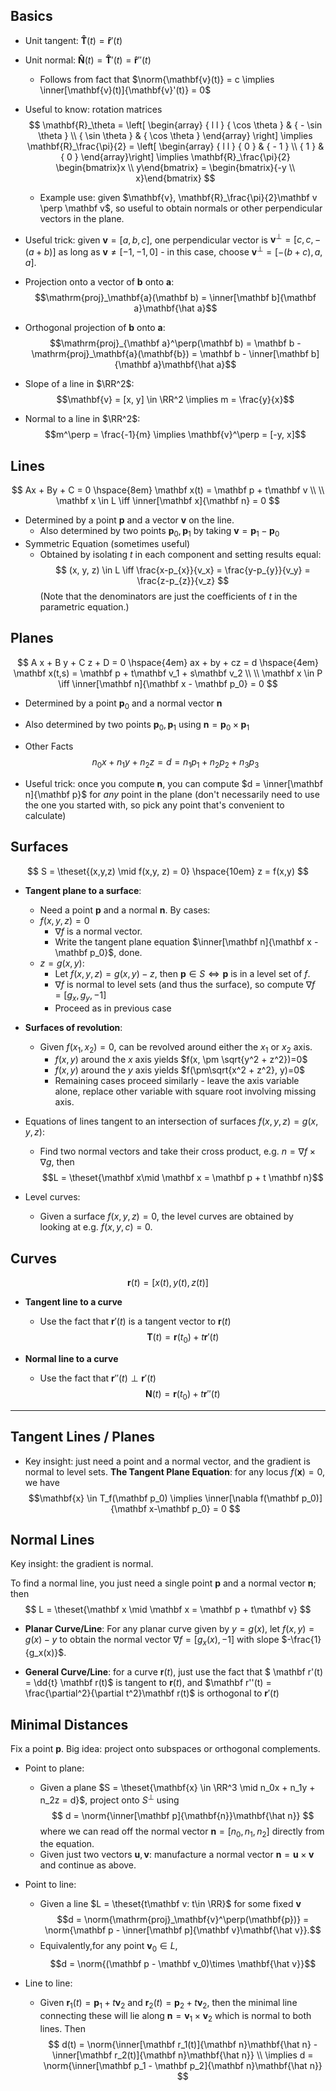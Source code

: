 ## Basics
- Unit tangent: $\mathbf{\hat T}(t) = \mathbf{\hat r}'(t)$
- Unit normal: $\mathbf{\hat N}(t) = \mathbf{\hat T}'(t) = \mathbf{\hat r}''(t)$
	- Follows from fact that $\norm{\mathbf{v}(t)} = c \implies \inner[\mathbf{v}(t)]{\mathbf{v}'(t)} = 0$
- Useful to know: rotation matrices
 	$$
	\mathbf{R}_\theta = \left[ \begin{array} { l l } { \cos \theta } & { - \sin \theta } \\ { \sin \theta } & { \cos \theta } \end{array} \right] \implies \mathbf{R}_\frac{\pi}{2} = \left[ \begin{array} { l l } { 0 } & { - 1 } \\ { 1 } & { 0 } \end{array}\right] \implies \mathbf{R}_\frac{\pi}{2} \begin{bmatrix}x \\ y\end{bmatrix} = \begin{bmatrix}{-y \\ x}\end{bmatrix}
	$$
	- Example use: given $\mathbf{v}, \mathbf{R}_\frac{\pi}{2}\mathbf v \perp \mathbf v$, so useful to obtain normals or other perpendicular vectors in the plane.
- Useful trick: given $\mathbf v = [a,b,c]$, one perpendicular vector is $\mathbf v^\perp = [c,c, -(a+b)]$ as long as $\mathbf v \neq [-1,-1,0]$ - in this case, choose $\mathbf v^\perp = [-(b+c), a, a]$.
- Projection onto a vector of $\mathbf b$ onto $\mathbf a$:
	$$\mathrm{proj}_\mathbf{a}(\mathbf b) = \inner[\mathbf b]{\mathbf a}\mathbf{\hat a}$$
- Orthogonal projection of $\mathbf b$ onto $\mathbf a$:
	$$\mathrm{proj}_{\mathbf a}^\perp(\mathbf b) = \mathbf b - \mathrm{proj}_\mathbf{a}(\mathbf{b}) = \mathbf b - \inner[\mathbf b]{\mathbf a}\mathbf{\hat a}$$

- Slope of a line in $\RR^2$: $$\mathbf{v} = [x, y] \in \RR^2 \implies  m = \frac{y}{x}$$
- Normal to a line in $\RR^2$: $$m^\perp = \frac{-1}{m} \implies \mathbf{v}^\perp = [-y, x]$$

## Lines
$$
Ax + By + C = 0
\hspace{8em}
\mathbf x(t) = \mathbf p + t\mathbf v \\ \\
\mathbf x \in L \iff \inner[\mathbf x]{\mathbf n} = 0
$$

- Determined by a point $\mathbf p$ and a vector $\mathbf v$ on the line.
	- Also determined by two points $\mathbf p_0, \mathbf p_1$ by taking $\mathbf v = \mathbf p_1 - \mathbf p_0$
- Symmetric Equation (sometimes useful)
	- Obtained by isolating $t$ in each component and setting results equal:
$$
(x, y, z) \in L \iff \frac{x-p_{x}}{v_x} = \frac{y-p_{y}}{v_y} = \frac{z-p_{z}}{v_z}
$$
	(Note that the denominators are just the coefficients of $t$ in the parametric equation.)

## Planes
$$
A x + B y + C z + D = 0
\hspace{4em}
ax + by + cz = d
\hspace{4em}
\mathbf x(t,s) = \mathbf p + t\mathbf v_1 + s\mathbf v_2 \\ \\
\mathbf x \in P \iff \inner[\mathbf n]{\mathbf x - \mathbf p_0} = 0
$$

- Determined by a point $\mathbf p_0$ and a normal vector $\mathbf n$
- Also determined by two points $\mathbf p_0, \mathbf p_1$ using $\mathbf n = \mathbf p_0 \times \mathbf p_1$


- Other Facts
	$$
	n_0 x + n_1 y + n_2 z = d = n_1p_1 + n_2p_2 + n_3p_3
	$$

- Useful trick: once you compute $\mathbf n$, you can compute $d = \inner[\mathbf n]{\mathbf p}$ for _any_ point in the plane (don't necessarily need to use the one you started with, so pick any point that's convenient to calculate)

## Surfaces
$$
S = \theset{(x,y,z) \mid f(x,y, z) = 0} \hspace{10em} z = f(x,y)
$$
- **Tangent plane to a surface**:
	- Need a point $\mathbf{p}$ and a normal $\mathbf{n}$. By cases:
	- $f(x,y, z) = 0$
		- $\nabla f$ is a normal vector.
		- Write the tangent plane equation $\inner[\mathbf n]{\mathbf x - \mathbf p_0}$, done.
	- $z = g(x,y)$:
		- Let $f(x, y, z) = g(x,y) - z$, then $\mathbf p \in S \iff \mathbf p$ is in a level set of $f$.
		- $\nabla f$ is normal to level sets (and thus the surface), so compute $\nabla f = [g_x, g_y, -1]$
		- Proceed as in previous case


- **Surfaces of revolution**:
	- Given $f(x_1 ,x_2) = 0$, can be revolved around either the $x_1$ or $x_2$ axis.
		- $f(x,y)$ around the $x$ axis yields $f(x, \pm \sqrt{y^2 + z^2})=0$
		- $f(x,y)$ around the $y$ axis yields $f(\pm\sqrt{x^2 + z^2}, y)=0$
		- Remaining cases proceed similarly - leave the axis variable alone, replace other variable with square root involving missing axis.

- Equations of lines tangent to an intersection of surfaces $f(x,y,z) = g(x,y,z)$:
	- Find two normal vectors and take their cross product, e.g. $n = \nabla f \times \nabla g$, then
	$$L = \theset{\mathbf x\mid \mathbf x = \mathbf p + t \mathbf n}$$

- Level curves:
	- Given a surface $f(x,y,z) = 0$, the level curves are obtained by looking at e.g. $f(x,y,c) = 0$.

## Curves
$$
\mathbf r(t) = [x(t), y(t), z(t)]
$$

- **Tangent line to a curve**
	- Use the fact that $\mathbf r'(t)$ is a tangent vector to $\mathbf r(t)$
$$
\mathbf T(t) = \mathbf r(t_0) + t\mathbf{r}'(t)
$$

- **Normal line to a curve**
	- Use the fact that $\mathbf{r}''(t) \perp \mathbf{r}'(t)$
$$
\mathbf N(t) = \mathbf r(t_0) + t \mathbf r''(t)
$$



---

## Tangent Lines / Planes
- Key insight: just need a point and a normal vector, and the gradient is normal to level sets.
**The Tangent Plane Equation**: for any locus $f(\mathbf x) = 0$, we have
$$\mathbf{x} \in T_f(\mathbf p_0) \implies \inner[\nabla f(\mathbf p_0)]{\mathbf x-\mathbf p_0} = 0 $$


## Normal Lines
Key insight: the gradient is normal.

To find a normal line, you just need a single point $\mathbf{p}$ and a normal vector $\mathbf n$; then $$
L = \theset{\mathbf x \mid \mathbf x = \mathbf p + t\mathbf v}
$$

- **Planar Curve/Line**: For any planar curve given by $y = g(x)$, let $f(x, y) = g(x) - y$ to obtain the normal vector $\nabla f = [g_x(x), -1]$ with slope $-\frac{1}{g_x(x)}$.

- **General Curve/Line**: for a curve $\mathbf{r}(t)$, just use the fact that $ \mathbf r'(t) = \dd{t} \mathbf r(t)$ is tangent to $\mathbf r(t)$, and $\mathbf r''(t) = \frac{\partial^2}{\partial t^2}\mathbf r(t)$ is orthogonal to $\mathbf r'(t)$

## Minimal Distances
Fix a point $\mathbf p$. Big idea: project onto subspaces or orthogonal complements.

- Point to plane:
	- Given a plane $S = \theset{\mathbf{x} \in \RR^3 \mid n_0x + n_1y + n_2z = d}$, project onto $S^\perp$ using
	$$
	d = \norm{\inner[\mathbf p]{\mathbf{n}}\mathbf{\hat n}}
	$$
	where we can read off the normal vector $\mathbf{n} = [n_0, n_1, n_2]$ directly from the equation.
	- Given just two vectors $\mathbf u, \mathbf v$: manufacture a normal vector $\mathbf n = \mathbf u \times \mathbf v$ and continue as above.

- Point to line:
	- Given a line $L = \theset{t\mathbf v: t\in \RR}$ for some fixed $\mathbf v$
	$$d = \norm{\mathrm{proj}_\mathbf{v}^\perp(\mathbf{p})} = \norm{\mathbf p - \inner[\mathbf p]{\mathbf v}\mathbf{\hat v}}.$$
	- Equivalently,for any point $\mathbf v_0 \in L$, $$d = \norm{(\mathbf p - \mathbf v_0)\times \mathbf{\hat v}}$$

- Line to line:
	- Given $\mathbf{r}_1(t) = \mathbf p_1 + t\mathbf v_2$ and $\mathbf{r}_2(t) = \mathbf p_2 + t\mathbf v_2$, then the minimal line connecting these will lie along $\mathbf n = \mathbf v_1 \times \mathbf v_2$ which is normal to both lines. Then
	$$
	d(t) = \norm{\inner[\mathbf r_1(t)]{\mathbf n}\mathbf{\hat n} - \inner[\mathbf r_2(t)]{\mathbf n}\mathbf{\hat n}} \\ \implies d = \norm{\inner[\mathbf p_1 - \mathbf p_2]{\mathbf n}\mathbf{\hat n}}
	$$
